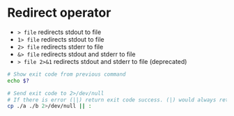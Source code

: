 # Redirect operator

- `> file` redirects stdout to file
- `1> file` redirects stdout to file
- `2> file` redirects stderr to file
- `&> file` redirects stdout and stderr to file
- `> file 2>&1` redirects stdout and stderr to file (deprecated)

```sh
# Show exit code from previous command
echo $?
```

```sh
# Send exit code to 2>/dev/null
# If there is error (||) return exit code success. (|) would always return success
cp ./a ./b 2>/dev/null || :
```
